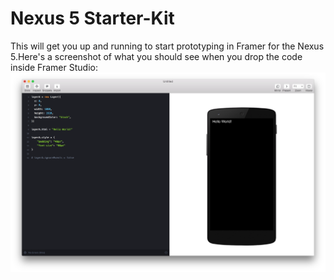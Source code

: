 Nexus 5 Starter-Kit
=======================

This will get you up and running to start prototyping in Framer for the Nexus 5.Here's a screenshot of what you should see when you drop the code inside Framer Studio:
![Nexus](assets/nexus-screenshot.png)